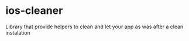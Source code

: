 # ios-cleaner
Library that provide helpers to clean and let your app as was after a clean instalation
